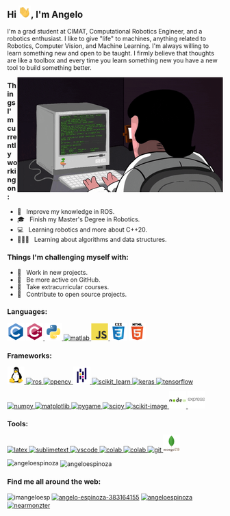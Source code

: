 ## Hi <img src="/assets/hi.gif" width="29px">, I'm Angelo

I'm a grad student at CIMAT, Computational Robotics Engineer, and a robotics enthusiast.  I like to give "life" to machines, anything related to 
Robotics, Computer Vision, and Machine Learning. I'm always willing to learn something new and open to be taught. I firmly believe that thoughts 
are like a toolbox and every time you learn something new you have a new tool to build something better.

<!-- .gif at the right of "Things I'm currently working on" -->
<img align="right" alt="" src="/assets/coder.gif" title="🍕 + ☕ + 🖥️ = code" />

### Things I'm currently working on:
- 🤖 &nbsp; Improve my knowledge in ROS. 
- 🎓 &nbsp; Finish my Master's Degree in Robotics. 
- 💻 &nbsp; Learning robotics and more about C++20.
- 👨🏻‍💻 &nbsp; Learning about algorithms and data structures.

### Things I'm challenging myself with:
- 📝 &nbsp; Work in new projects.
- 💾 &nbsp; Be more active on GitHub.
- 📓 &nbsp; Take extracurricular courses.
- 🦾 &nbsp; Contribute to open source projects.

### Languages:
<p 
   <a href="https://www.cprogramming.com/" target="_blank" rel="noreferrer"> <img src="https://raw.githubusercontent.com/devicons/devicon/master/icons/c/c-original.svg" alt="c" width="40" height="40"/> </a> 
  <a href="https://www.w3schools.com/cpp/" target="_blank" rel="noreferrer"> <img src="https://raw.githubusercontent.com/devicons/devicon/master/icons/cplusplus/cplusplus-original.svg" alt="cplusplus" width="40" height="40"/> </a>
  <a href="https://www.python.org" target="_blank" rel="noreferrer"> <img src="https://raw.githubusercontent.com/devicons/devicon/master/icons/python/python-original.svg" alt="python" width="40" height="40"/> </a> 
  <a href="https://www.w3schools.com/css/" target="_blank" rel="noreferrer"> <img src="https://upload.wikimedia.org/wikipedia/commons/2/21/Matlab_Logo.png" alt="matlab" width="40" height="40"/> </a> 
  <a href="https://developer.mozilla.org/en-US/docs/Web/JavaScript" target="_blank" rel="noreferrer"> <img src="https://raw.githubusercontent.com/devicons/devicon/master/icons/javascript/javascript-original.svg" alt="javascript" width="40" height="40"/> </a> 
  <img src="https://raw.githubusercontent.com/devicons/devicon/master/icons/css3/css3-original-wordmark.svg" alt="css3" width="40" height="40"/> </a> 
  <a href="https://www.w3.org/html/" target="_blank" rel="noreferrer"> <img src="https://raw.githubusercontent.com/devicons/devicon/master/icons/html5/html5-original-wordmark.svg" alt="html5" width="40" height="40"/> </a> 
</p>

### Frameworks:
<p> 
  <a href="https://www.linux.org/" target="_blank" rel="noreferrer"> <img src="https://raw.githubusercontent.com/devicons/devicon/master/icons/linux/linux-original.svg" alt="linux" width="40" height="40"/> </a>  
  <a href="https://www.ros.org/" target="_blank" rel="noreferrer"> <img src="https://costaricamakers.com/wp-content/uploads/2020/01/ros-logo.png" alt="ros" width="50" height="30"/> </a>   
  <a href="https://opencv.org/" target="_blank" rel="noreferrer"> <img src="https://www.vectorlogo.zone/logos/opencv/opencv-icon.svg" alt="opencv" width="40" height="40"/> </a> 
  <a href="https://pandas.pydata.org/" target="_blank" rel="noreferrer"> <img src="https://raw.githubusercontent.com/devicons/devicon/2ae2a900d2f041da66e950e4d48052658d850630/icons/pandas/pandas-original.svg" alt="pandas" width="40" height="40"/> </a> 
  <a href="https://scikit-learn.org/" target="_blank" rel="noreferrer"> <img src="https://upload.wikimedia.org/wikipedia/commons/0/05/Scikit_learn_logo_small.svg" alt="scikit_learn" width="40" height="40"/> </a>
  <a href="https://keras.io/" target="_blank" rel="noreferrer"> <img src="https://res.cloudinary.com/apideck/image/upload/v1614063907/marketplaces/ckhg56iu1mkpc0b66vj7fsj3o/listings/abxnujenvxm9lx0orn4k.png" alt="keras" width="40" height="40"/> </a> 
  <a href="https://www.tensorflow.org/" target="_blank" rel="noreferrer"> <img src="https://www.vectorlogo.zone/logos/tensorflow/tensorflow-icon.svg" alt="tensorflow" width="40" height="40"/> </a> 
  
  <a href="https://numpy.org/" target="_blank" rel="noreferrer"> <img src="https://numpy.org/images/logo.svg" alt="numpy" width="40" height="40"/> </a> 
  <a href="https://matplotlib.org/" target="_blank" rel="noreferrer"> <img src="https://matplotlib.org/_static/images/logo2.svg" alt="matplotlib" width="40" height="40"/> </a> 
  <a href="https://www.pygame.org/" target="_blank" rel="noreferrer"> <img src="https://www.pygame.org/ftp/pygame-head-party.png" alt="pygame" width="40" height="40"/> </a>
  <a href="https://scipy.org/" target="_blank" rel="noreferrer"> <img src="https://scipy.org/images/logo.svg" alt="scipy" width="40" height="40"/> </a>
  <a href="https://scikit-image.org/" target="_blank" rel="noreferrer"> <img src="https://upload.wikimedia.org/wikipedia/commons/3/38/Scikit-image_logo.png" alt="scikit-image" width="40" height="40"/> </a>
  <a href="https://nodejs.org" target="_blank" rel="noreferrer"> <img src="https://raw.githubusercontent.com/devicons/devicon/master/icons/nodejs/nodejs-original-wordmark.svg" alt="nodejs" width="40" height="40"/> </a>
   <a href="https://expressjs.com/" target="_blank" rel="noreferrer"> <img src="https://raw.githubusercontent.com/devicons/devicon/master/icons/express/express-original-wordmark.svg" alt="express" width="40" height="40"/> </a> 
</p>

### Tools:
<p> 
  <a href="https://www.latex-project.org/" target="_blank" rel="noreferrer"> <img src="https://www.pdfa.org/wp-content/uploads/2021/01/latex-project-logo_288x288.png" alt="latex" width="40" height="40"/> </a> 
  <a href="https://www.sublimetext.com" target="_blank" rel="noreferrer"> <img src="https://cdn.worldvectorlogo.com/logos/sublime-text.svg" alt="sublimetext" width="40" height="40"/> </a>
  <a href="https://code.visualstudio.com/" target="_blank" rel="noreferrer"> <img src="https://upload.wikimedia.org/wikipedia/commons/thumb/9/9a/Visual_Studio_Code_1.35_icon.svg/1024px-Visual_Studio_Code_1.35_icon.svg.png" alt="vscode" width="40" height="40"/> </a>
  <a href="https://colab.research.google.com/" target="_blank" rel="noreferrer"> <img src="https://colab.research.google.com/img/colab_favicon_256px.png" alt="colab" width="40" height="40"/> </a>
  <a href="https://jupyter.org/" target="_blank" rel="noreferrer"> <img src="https://upload.wikimedia.org/wikipedia/commons/thumb/3/38/Jupyter_logo.svg/1767px-Jupyter_logo.svg.png" alt="colab" width="40" height="40"/> </a>
  <a href="https://git-scm.com/" target="_blank" rel="noreferrer"> <img src="https://www.vectorlogo.zone/logos/git-scm/git-scm-icon.svg" alt="git" width="40" height="40"/> </a>  
<a href="https://www.mathworks.com/" target="_blank" rel="noreferrer">  <a href="https://www.mongodb.com/" target="_blank" rel="noreferrer"> <img src="https://raw.githubusercontent.com/devicons/devicon/master/icons/mongodb/mongodb-original-wordmark.svg" alt="mongodb" width="40" height="40"/> </a> 
  
</p>


<p><img align="left" src="https://github-readme-stats.vercel.app/api/top-langs?username=angeloespinoza&show_icons=true&locale=en&layout=compact" alt="angeloespinoza" /></p>

<p>&nbsp;<img align="center" src="https://github-readme-stats.vercel.app/api?username=angeloespinoza&show_icons=true&locale=en" alt="angeloespinoza" /></p>

### Find me all around the web:
<p 
<a href="https://twitter.com/imangeloesp" target="blank"><img align="center" src="https://raw.githubusercontent.com/rahuldkjain/github-profile-readme-generator/master/src/images/icons/Social/twitter.svg" alt="imangeloesp" height="30" width="40" /></a>
<a href="https://linkedin.com/in/angelo-espinoza-383164155" target="blank"><img align="center" src="https://raw.githubusercontent.com/rahuldkjain/github-profile-readme-generator/master/src/images/icons/Social/linked-in-alt.svg" alt="angelo-espinoza-383164155" height="30" width="40" /></a>
<a href="https://kaggle.com/angeloespinoza" target="blank"><img align="center" src="https://raw.githubusercontent.com/rahuldkjain/github-profile-readme-generator/master/src/images/icons/Social/kaggle.svg" alt="angeloespinoza" height="30" width="40" /></a>
<a href="https://codeforces.com/profile/nearmonzter" target="blank"><img align="center" src="https://raw.githubusercontent.com/rahuldkjain/github-profile-readme-generator/master/src/images/icons/Social/codeforces.svg" alt="nearmonzter" height="30" width="40" /></a>
</p>
